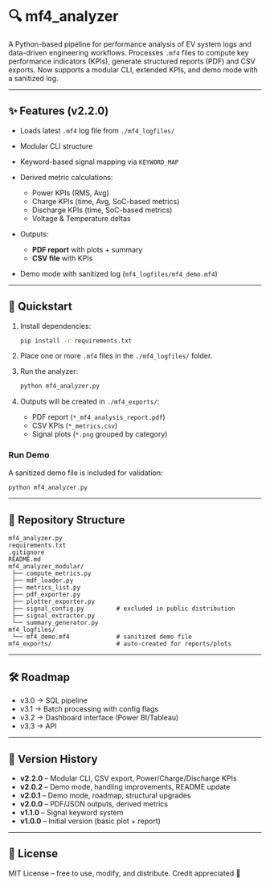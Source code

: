 # 🔍 mf4\_analyzer

A Python-based pipeline for performance analysis of EV system logs and data-driven engineering workflows.
Processes `.mf4` files to compute key performance indicators (KPIs), generate structured reports (PDF) and CSV exports.
Now supports a modular CLI, extended KPIs, and demo mode with a sanitized log.

---

## ✨ Features (v2.2.0)

* Loads latest `.mf4` log file from `./mf4_logfiles/`
* Modular CLI structure
* Keyword-based signal mapping via `KEYWORD_MAP`
* Derived metric calculations:

  * Power KPIs (RMS, Avg)
  * Charge KPIs (time, Avg, SoC-based metrics)
  * Discharge KPIs (time, SoC-based metrics)
  * Voltage & Temperature deltas
* Outputs:

  * **PDF report** with plots + summary
  * **CSV file** with KPIs
* Demo mode with sanitized log (`mf4_logfiles/mf4_demo.mf4`)

---

## 🚀 Quickstart

1. Install dependencies:

   ```bash
   pip install -r requirements.txt
   ```

2. Place one or more `.mf4` files in the `./mf4_logfiles/` folder.

3. Run the analyzer:

   ```bash
   python mf4_analyzer.py
   ```

4. Outputs will be created in `./mf4_exports/`:

   * PDF report (`*_mf4_analysis_report.pdf`)
   * CSV KPIs (`*_metrics.csv`)
   * Signal plots (`*.png` grouped by category)

### Run Demo

A sanitized demo file is included for validation:

```bash
python mf4_analyzer.py
```

---

## 📁 Repository Structure

```plaintext
mf4_analyzer.py
requirements.txt
.gitignore
README.md
mf4_analyzer_modular/
 ├── compute_metrics.py
 ├── mdf_loader.py
 ├── metrics_list.py
 ├── pdf_exporter.py
 ├── plotter_exporter.py
 ├── signal_config.py         # excluded in public distribution
 ├── signal_extractor.py
 └── summary_generator.py
mf4_logfiles/
 └── mf4_demo.mf4             # sanitized demo file
mf4_exports/                  # auto-created for reports/plots
```

---

## 🛠️ Roadmap

* v3.0 → SQL pipeline
* v3.1 → Batch processing with config flags
* v3.2 → Dashboard interface (Power BI/Tableau)
* v3.3 → API

---

## 📘 Version History

* **v2.2.0** – Modular CLI, CSV export, Power/Charge/Discharge KPIs
* **v2.0.2** – Demo mode, handling improvements, README update
* **v2.0.1** – Demo mode, roadmap, structural upgrades
* **v2.0.0** – PDF/JSON outputs, derived metrics
* **v1.1.0** – Signal keyword system
* **v1.0.0** – Initial version (basic plot + report)

---

## 📜 License

MIT License – free to use, modify, and distribute. Credit appreciated 🙌

